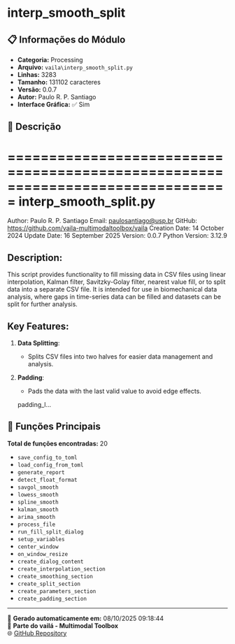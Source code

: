 # interp_smooth_split

## 📋 Informações do Módulo

- **Categoria:** Processing
- **Arquivo:** `vaila\interp_smooth_split.py`
- **Linhas:** 3283
- **Tamanho:** 131102 caracteres
- **Versão:** 0.0.7
- **Autor:** Paulo R. P. Santiago
- **Interface Gráfica:** ✅ Sim

## 📖 Descrição


===============================================================================
interp_smooth_split.py
===============================================================================
Author: Paulo R. P. Santiago
Email: paulosantiago@usp.br
GitHub: https://github.com/vaila-multimodaltoolbox/vaila
Creation Date: 14 October 2024
Update Date: 16 September 2025
Version: 0.0.7
Python Version: 3.12.9

Description:
------------
This script provides functionality to fill missing data in CSV files using
linear interpolation, Kalman filter, Savitzky-Golay filter, nearest value fill,
or to split data into a separate CSV file. It is intended for use in biomechanical
data analysis, where gaps in time-series data can be filled and datasets can be
split for further analysis.

Key Features:
-------------
1. **Data Splitting**:
   - Splits CSV files into two halves for easier data management and analysis.
2. **Padding**:
   - Pads the data with the last valid value to avoid edge effects.

    padding_l...

## 🔧 Funções Principais

**Total de funções encontradas:** 20

- `save_config_to_toml`
- `load_config_from_toml`
- `generate_report`
- `detect_float_format`
- `savgol_smooth`
- `lowess_smooth`
- `spline_smooth`
- `kalman_smooth`
- `arima_smooth`
- `process_file`
- `run_fill_split_dialog`
- `setup_variables`
- `center_window`
- `on_window_resize`
- `create_dialog_content`
- `create_interpolation_section`
- `create_smoothing_section`
- `create_split_section`
- `create_parameters_section`
- `create_padding_section`




---

📅 **Gerado automaticamente em:** 08/10/2025 09:18:44  
🔗 **Parte do vailá - Multimodal Toolbox**  
🌐 [GitHub Repository](https://github.com/vaila-multimodaltoolbox/vaila)
